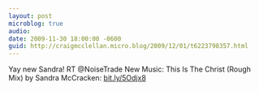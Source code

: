 ```yaml
---
layout: post
microblog: true
audio: 
date: 2009-11-30 18:00:00 -0600
guid: http://craigmcclellan.micro.blog/2009/12/01/t6223798357.html
---
```

Yay new Sandra! RT @NoiseTrade New Music: This Is The Christ (Rough Mix) by Sandra McCracken:  [bit.ly/5Odjx8](http://bit.ly/5Odjx8)

